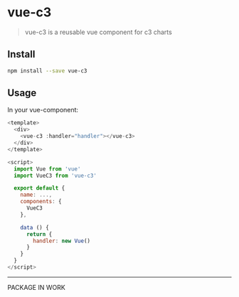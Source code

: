 # vue-c3

> vue-c3 is a reusable vue component for c3 charts

## Install

```bash
npm install --save vue-c3
```

## Usage

In your vue-component:

```javascript
<template>
  <div>
    <vue-c3 :handler="handler"></vue-c3>
  </div>
</template>

<script>
  import Vue from 'vue'
  import VueC3 from 'vue-c3'

  export default {
    name: ...,
    components: {
      VueC3
    },

    data () {
      return {
        handler: new Vue()
      }
    }
  }
</script>
```

---

PACKAGE IN WORK
